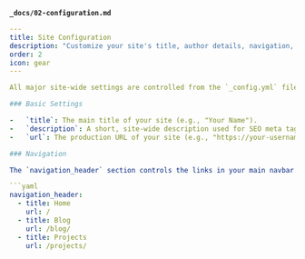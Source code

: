
**`_docs/02-configuration.md`**
```yaml
---
title: Site Configuration
description: "Customize your site's title, author details, navigation, social links, and more via the _config.yml file."
order: 2
icon: gear
---

All major site-wide settings are controlled from the `_config.yml` file in the root of your project.

### Basic Settings

-   `title`: The main title of your site (e.g., "Your Name").
-   `description`: A short, site-wide description used for SEO meta tags.
-   `url`: The production URL of your site (e.g., "https://your-username.github.io").

### Navigation

The `navigation_header` section controls the links in your main navbar. You can add, remove, or reorder links easily:

```yaml
navigation_header:
  - title: Home
    url: /
  - title: Blog
    url: /blog/
  - title: Projects
    url: /projects/